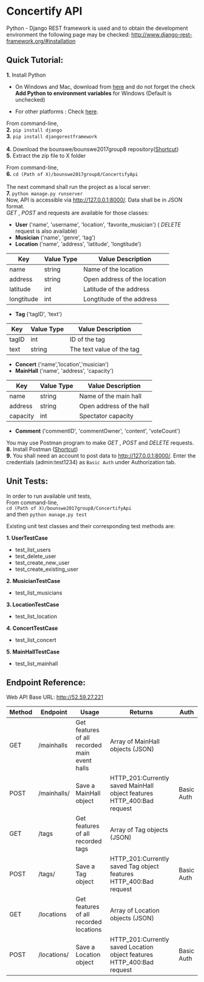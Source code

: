 # Concertify API

Python - Django REST framework is used and to obtain the development environment the following page may be checked: http://www.django-rest-framework.org/#installation

## **Quick Tutorial:**  
**1.** Install Python
 - On Windows and Mac, download from [here](https://www.python.org/downloads) and do not forget the check **Add Python to environment variables** for Windows (Default is unchecked)
 
 - For other platforms : Check [here](https://docs.python.org/3/using/unix.html).


From command-line,  
**2.** `pip install django`  
**3.** `pip install djangorestframework`  
<br/>
**4.** Download the bounswe/bounswe2017group8 repository([Shortcut](https://github.com/bounswe/bounswe2017group8/archive/master.zip))  
**5.** Extract the zip file to X folder

From command-line,  
**6.** `cd (Path of X)/bounswe2017group8/ConcertifyApi`  
<br/>
 The next command shall run the project as a local server:  
**7.** `python manage.py runserver`  
Now, API is accessible via http://127.0.0.1:8000/. Data shall be in JSON format.  
_GET_ , _POST_ and  requests are available for those classes:
* **User** ('name', 'username', 'location', 'favorite_musician') ( _DELETE_ request is also available)
* **Musician** ('name', 'genre', 'tag')
* **Location** ('name', 'address', 'latitude', 'longtitude')

| Key        | Value Type | Value Description        |
|------------|------------|--------------------------|
| name       | string     | Name of the location    |
| address    | string     | Open address of the location |
| latitude   | int        | Latitude of the address     |
| longtitude | int        | Longtitude of the address      |

* **Tag** ('tagID', 'text')

| Key      | Value Type | Value Description         |
|----------|------------|---------------------------|
| tagID    | int        | ID of the tag             |
| text     | string     | The text value of the tag |
* **Concert** ('name','location','musician')
* **MainHall** ('name', 'address', 'capacity')

| Key      | Value Type | Value Description        |
|----------|------------|--------------------------|
| name     | string     | Name of the main hall    |
| address  | string     | Open address of the hall |
| capacity | int        | Spectator capacity       |
* **Comment** ('commentID', 'commentOwner', 'content', 'voteCount')


You may use Postman program to make _GET_ , _POST_ and _DELETE_ requests.  
**8.** Install Postman ([Shortcut](https://www.getpostman.com/))  
**9.** You shall need an account to post data to http://127.0.0.1:8000/. Enter the credentials (admin:test1234) as `Basic Auth` under Authorization tab.

## **Unit Tests:**  
In order to run available unit tests,  
From command-line,  
`cd (Path of X)/bounswe2017group8/ConcertifyApi`  
and then `python manage.py test`  

Existing unit test classes and their corresponding test methods are:  
  
**1. UserTestCase**
* test_list_users
* test_delete_user
* test_create_new_user
* test_create_existing_user

**2. MusicianTestCase**
* test_list_musicians

**3. LocationTestCase**
* test_list_location

**4. ConcertTestCase**
* test_list_concert

**5. MainHallTestCase**
* test_list_mainhall

## **Endpoint Reference:**

Web API Base URL: http://52.59.27.221

|Method|Endpoint|Usage|Returns|Auth|
|------|--------|-----|-------|----|
|GET|/mainhalls|Get features of all recorded main event halls|Array of MainHall objects (JSON)| |
|POST|/mainhalls/|Save a MainHall object|HTTP_201:Currently saved MainHall object features  HTTP_400:Bad request|Basic Auth|
|GET|/tags|Get features of all recorded tags|Array of Tag objects (JSON)| |
|POST|/tags/|Save a Tag object|HTTP_201:Currently saved Tag object features  HTTP_400:Bad request|Basic Auth|
|GET|/locations|Get features of all recorded locations|Array of Location objects (JSON)| |
|POST|/locations/|Save a Location object|HTTP_201:Currently saved Location object features  HTTP_400:Bad request|Basic Auth|
